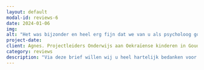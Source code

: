 ```yaml
---
layout: default
modal-id: reviews-6
date: 2024-01-06
img: 
alt: "Het was bijzonder en heel erg fijn dat we van u als psycholoog goede handvatten hebben gekregen om hiermee om te gaan en ook dat u bereid was om met kinderen zelf en hun moeder in gesprek te gaan om hen te helpen."
project-date: 
client: Agnes. Projectleiders Onderwijs aan Oekraïense kinderen in Gouda.
category: reviews
description: "Via deze brief willen wij u heel hartelijk bedanken voor uw vrijwillige(!) hulp aan de kinderen op onze school. Op onze school voor gevluchte Oekraïense kinderen zitten verschillende kinderen die niet lekker in hun vel zitten, getraumatiseerd zijn en soms moeilijk gedrag laten zien. Het was bijzonder en heel erg fijn dat we van u als psycholoog goede handvatten hebben gekregen om hiermee om te gaan en ook dat u bereid was om met kinderen zelf en hun moeder in gesprek te gaan om hen te helpen. Daarvoor een groot: Dank je wel!"
---
```

